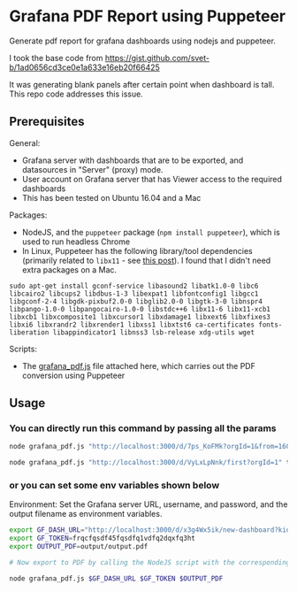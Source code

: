 # Grafana PDF Report using Puppeteer

Generate pdf report for grafana dashboards using nodejs and puppeteer.

I took the base code from
<https://gist.github.com/svet-b/1ad0656cd3ce0e1a633e16eb20f66425>

It was generating blank panels after certain point when dashboard is tall. This repo code addresses this issue.

## Prerequisites

General:
- Grafana server with dashboards that are to be exported, and datasources in "Server" (proxy) mode.
- User account on Grafana server that has Viewer access to the required dashboards
- This has been tested on Ubuntu 16.04 and a Mac

Packages:
- NodeJS, and the `puppeteer` package (`npm install puppeteer`), which is used to run headless Chrome
- In Linux, Puppeteer has the following library/tool dependencies (primarily related to `libx11` - see [this post](https://techoverflow.net/2018/06/05/how-to-fix-puppetteer-error-while-loading-shared-libraries-libx11-xcb-so-1-cannot-open-shared-object-file-no-such-file-or-directory/)). I found that I didn't need extra packages on a Mac.
```
sudo apt-get install gconf-service libasound2 libatk1.0-0 libc6 libcairo2 libcups2 libdbus-1-3 libexpat1 libfontconfig1 libgcc1 libgconf-2-4 libgdk-pixbuf2.0-0 libglib2.0-0 libgtk-3-0 libnspr4 libpango-1.0-0 libpangocairo-1.0-0 libstdc++6 libx11-6 libx11-xcb1 libxcb1 libxcomposite1 libxcursor1 libxdamage1 libxext6 libxfixes3 libxi6 libxrandr2 libxrender1 libxss1 libxtst6 ca-certificates fonts-liberation libappindicator1 libnss3 lsb-release xdg-utils wget
```

Scripts:
- The [grafana_pdf.js](https://gist.githubusercontent.com/svet-b/1ad0656cd3ce0e1a633e16eb20f66425/raw/grafana_pdf.js) file attached here, which carries out the PDF conversion using Puppeteer

## Usage

### You can directly run this command by passing all the params

```sh
node grafana_pdf.js "http://localhost:3000/d/7ps_KoFMk?orgId=1&from=1602513421982&to=1602513601734" token output/grafana_dash.pdf

node grafana_pdf.js "http://localhost:3000/d/VyLxLpNnk/first?orgId=1" token output/grafana_dash.pdf
```

### or you can set some env variables shown below

Environment: Set the Grafana server URL, username, and password, and the output filename as environment variables.

```sh
export GF_DASH_URL="http://localhost:3000/d/x3g4Wx5ik/new-dashboard?kiosk"
export GF_TOKEN=frqcfqsdf45fqsdfq1vdfq2dqxfq3ht
export OUTPUT_PDF=output/output.pdf

# Now export to PDF by calling the NodeJS script with the corresponding arguments:

node grafana_pdf.js $GF_DASH_URL $GF_TOKEN $OUTPUT_PDF

```
